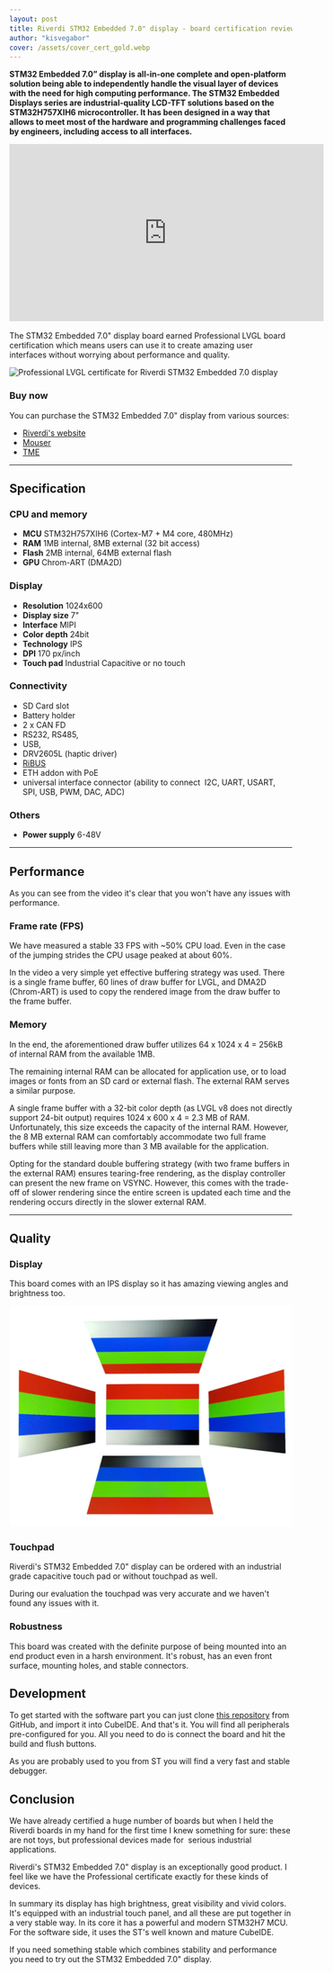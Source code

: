 ```yaml
---
layout: post
title: Riverdi STM32 Embedded 7.0" display - board certification review
author: "kisvegabor"
cover: /assets/cover_cert_gold.webp
---
```


**STM32 Embedded 7.0” display is all-in-one complete and open-platform solution being able to independently handle the visual layer of devices with the need for high computing performance. The STM32 Embedded Displays series are industrial-quality LCD-TFT solutions based on the STM32H757XIH6 microcontroller. It has been designed in a way that allows to meet most of the hardware and programming challenges faced by engineers, including access to all interfaces.**

<iframe width="560" height="315" src="https://www.youtube.com/embed/Uly8U6KlTzE" title="YouTube video player" frameborder="0" allow="accelerometer; autoplay; clipboard-write; encrypted-media; gyroscope; picture-in-picture; web-share" allowfullscreen></iframe>

The STM32 Embedded 7.0" display board earned Professional LVGL board certification which means users can use it to create amazing user interfaces without worrying about performance and quality.


<img src="https://lvgl.io/assets/images/cert_pro.png" alt="Professional LVGL certificate for Riverdi STM32 Embedded 7.0 display">

### Buy now

You can purchase the STM32 Embedded 7.0" display from various sources:

- [Riverdi's website](https://riverdi.com/product/7-inch-lcd-display-capacitive-touch-panel-optical-bonding-uxtouch-stm32h7-rvt70hssnwc00-b)
- [Mouser](https://www.mouser.pl/c/?q=RVT70HSS)
- [TME](https://www.tme.com/us/en-us/katalog/intelligent-displays-modules_113439/?params=2:968;1134:1478578;1132:1584266;1136:1904411) 

<hr/>

## Specification

### CPU and memory

- **MCU** STM32H757XIH6 (Cortex-M7 + M4 core, 480MHz)
- **RAM** 1MB internal, 8MB external (32 bit access)
- **Flash** 2MB internal, 64MB external flash
- **GPU** Chrom-ART (DMA2D)

### Display

- **Resolution** 1024x600
- **Display size** 7"
- **Interface** MIPI
- **Color depth** 24bit
- **Technology** IPS
- **DPI** 170 px/inch
- **Touch pad** Industrial Capacitive or no touch

### Connectivity
- SD Card slot
- Battery holder
- 2 x CAN FD
- RS232, RS485, 
- USB, 
- DRV2605L (haptic driver)
- [RiBUS](https://riverdi.com/ribus/)
- ETH addon with PoE
- universal interface connector (ability to connect  I2C, UART, USART, SPI, USB, PWM, DAC, ADC)

### Others

- **Power supply** 6-48V

<hr/>

## Performance

As you can see from the video it's clear that you won't have any issues with performance. 

### Frame rate (FPS)

We have measured a stable 33 FPS with ~50% CPU load. Even in the case of the jumping strides the CPU usage peaked at about 60%.

In the video a very simple yet effective buffering strategy was used. There is a single frame buffer, 60 lines of draw buffer for LVGL, and DMA2D (Chrom-ART) is used to copy the rendered image from the draw buffer to the frame buffer.

### Memory

In the end, the aforementioned draw buffer utilizes 64 x 1024 x 4 = 256kB of internal RAM from the available 1MB.

The remaining internal RAM can be allocated for application use, or to load images or fonts from an SD card or external flash. The external RAM serves a similar purpose.

A single frame buffer with a 32-bit color depth (as LVGL v8 does not directly support 24-bit output) requires 1024 x 600 x 4 = 2.3 MB of RAM. Unfortunately, this size exceeds the capacity of the internal RAM. However, the 8 MB external RAM can comfortably accommodate two full frame buffers while still leaving more than 3 MB available for the application.

Opting for the standard double buffering strategy (with two frame buffers in the external RAM) ensures tearing-free rendering, as the display controller can present the new frame on VSYNC. However, this comes with the trade-off of slower rendering since the entire screen is updated each time and the rendering occurs directly in the slower external RAM.


<hr/>

## Quality

### Display
This board comes with an IPS display so it has amazing viewing angles and brightness too. 

![Viewing angles of the STM32 Embedded 7.0" display](/assets/cert_riverdi_STM32_embedded_7/display.webp)

### Touchpad

Riverdi's STM32 Embedded 7.0" display can be ordered with an industrial grade capacitive touch pad or without touchpad as well.

During our evaluation the touchpad was very accurate and we haven't found any issues with it.

### Robustness

This board was created with the definite purpose of being mounted into an end product even in a harsh environment. It's robust, has an even front surface, mounting holes, and stable connectors. 

## Development

To get started with the software part you can just clone [this repository](https://github.com/riverdi/riverdi-70-stm32h7-lvgl) from GitHub, and import it into CubeIDE. And that's it. You will find all peripherals pre-configured for you. All you need to do is connect the board and hit the build and flush buttons.

As you are probably used to you from ST you will find a very fast and stable debugger.

## Conclusion

We have already certified a huge number of boards but when I held the Riverdi boards in my hand for the first time I knew something for sure: these are not toys, but professional devices made for  serious industrial applications.

Riverdi's STM32 Embedded 7.0" display is an exceptionally good product. I feel like we have the Professional certificate exactly for these kinds of devices. 

In summary its display has high brightness, great visibility and vivid colors. It's equipped with an industrial touch panel, and all these are put together in a very stable way. In its core it has a powerful and modern STM32H7 MCU.
 
For the software side, it uses the ST's well known and mature CubeIDE.

If you need something stable which combines stability and performance you need to try out the STM32 Embedded 7.0" display. 
